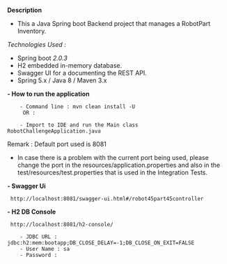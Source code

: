 
**Description**

   * This a Java Spring boot Backend project that manages a RobotPart Inventory.
   
   *Technologies Used :* 
   - Spring boot *2.0.3*    
   - H2 embedded in-memory database.    
   - Swagger UI for a documenting the REST API.
   - Spring 5.x / Java 8 / Maven 3.x
   
**- How to run the application**

        - Command line : mvn clean install -U
         OR : 
        
        - Import to IDE and run the Main class RobotChallengeApplication.java  
   
   
   Remark : Default port used is 8081    
   -  In case there is a problem with the current port being used, please change the port in the resources/application.properties
   and also in the test/resources/test.properties that is used in the Integration Tests.
              
**- Swagger Ui**
     
     http://localhost:8081/swagger-ui.html#/robot45part45controller
   
**- H2 DB Console**  
    
     http://localhost:8081/h2-console/
   
        - JDBC URL : jdbc:h2:mem:bootapp;DB_CLOSE_DELAY=-1;DB_CLOSE_ON_EXIT=FALSE
        - User Name : sa
        - Password : 
   

